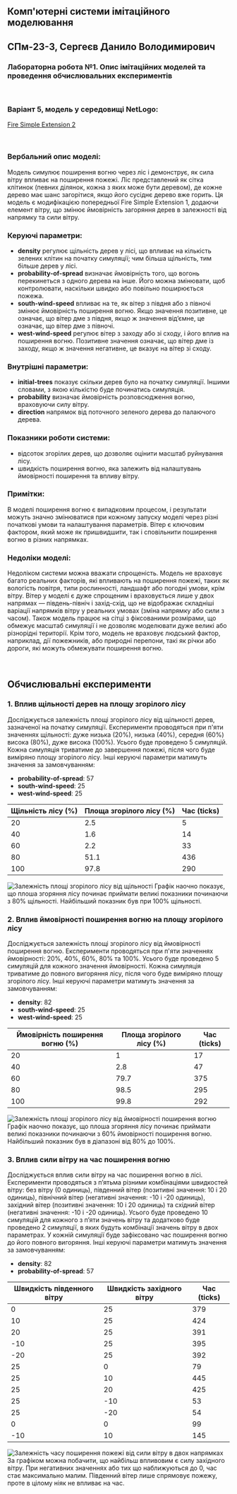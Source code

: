 ## Комп'ютерні системи імітаційного моделювання

## СПм-23-3, **Сергеєв Данило Володимирович**

### Лабораторна робота №**1**. Опис імітаційних моделей та проведення обчислювальних експериментів

<br>

### Варіант 5, модель у середовищі NetLogo:

[Fire Simple Extension 2](http://www.netlogoweb.org/launch#http://www.netlogoweb.org/assets/modelslib/IABM%20Textbook/chapter%203/Fire%20Extensions/Fire%20Simple%20Extension%202.nlogo)

<br>

### Вербальний опис моделі:

Модель симулює поширення вогню через ліс і демонструє, як сила вітру впливає на поширення пожежі. Ліс представлений як сітка клітинок (певних ділянок, кожна з яких може бути деревом), де кожне дерево має шанс загорітися, якщо його сусіднє дерево вже горить. Ця модель є модифікацією попередньої Fire Simple Extension 1, додаючи елемент вітру, що змінює ймовірність загоряння дерев в залежності від напрямку та сили вітру.

### Керуючі параметри:

- **density** регулює щільність дерев у лісі, що впливає на кількість зелених клітин на початку симуляції; чим більша щільність, тим більше дерев у лісі.
- **probability-of-spread** визначає ймовірність того, що вогонь перекинеться з одного дерева на інше. Його можна змінювати, щоб контролювати, наскільки швидко або повільно поширюється пожежа.
- **south-wind-speed** впливає на те, як вітер з півдня або з півночі змінює ймовірність поширення вогню. Якщо значення позитивне, це означає, що вітер дме з півдня, якщо ж значення від’ємне, це означає, що вітер дме з півночі.
- **west-wind-speed** регулює вітер з заходу або зі сходу, і його вплив на поширення вогню. Позитивне значення означає, що вітер дме із заходу, якщо ж значення негативне, це вказує на вітер зі сходу.

### Внутрішні параметри:

- **initial-trees** показує скільки дерев було на початку симуляції. Іншими словами, з якою кількістю буде починатись симуляція.
- **probability** визначає ймовірність розповсюдження вогню, враховуючи силу вітру.
- **direction** напрямок від поточного зеленого дерева до палаючого дерева.

### Показники роботи системи:

- відсоток згорілих дерев, що дозволяє оцінити масштаб руйнування лісу.
- швидкість поширення вогню, яка залежить від налаштувань ймовірності поширення та впливу вітру.

### Примітки:

В моделі поширення вогню є випадковим процесом, і результати можуть значно змінюватися при кожному запуску моделі через різні початкові умови та налаштування параметрів. Вітер є ключовим фактором, який може як пришвидшити, так і сповільнити поширення вогню в різних напрямках.

### Недоліки моделі:

Недоліком системи можна вважати спрощеність. Модель не враховує багато реальних факторів, які впливають на поширення пожежі, таких як вологість повітря, типи рослинності, ландшафт або погодні умови, крім вітру. Вітер у моделі є дуже спрощеним і враховується лише у двох напрямах — південь-північ і захід-схід, що не відображає складніші варіації напрямків вітру у реальних умовах (зміна напрямку або сили з часом). Також модель працює на сітці з фіксованими розмірами, що обмежує масштаб симуляції і не дозволяє моделювати дуже великі або різнорідні території. Крім того, модель не враховує людський фактор, наприклад, дії пожежників, або природні перепони, такі як річки або дороги, які можуть обмежувати поширення вогню.

<br>

## Обчислювальні експерименти

### 1. Вплив щільності дерев на площу згорілого лісу

Досліджується залежність площі згорілого лісу від щільності дерев, зазначеної на початку симуляції. Експерименти проводяться при п'яти значеннях щільності: дуже низька (20%), низька (40%), середня (60%) висока (80%), дуже висока (100%). Усього буде проведено 5 симуляцій. Кожна симуляція триватиме до завершення пожежі, після чого буде виміряно площу згорілого лісу. Інші керуючі параметри матимуть значення за замовчуванням:

- **probability-of-spread**: 57
- **south-wind-speed**: 25
- **west-wind-speed**: 25

<table>
<thead>
<tr><th>Щільність лісу (%)</th><th>Площа згорілого лісу (%)</th><th>Час (ticks)</th></tr>
</thead>
<tbody>
<tr><td>20</td><td>2.5</td><td>5</td></tr>
<tr><td>40</td><td>1.6</td><td>14</td></tr>
<tr><td>60</td><td>2.2</td><td>33</td></tr>
<tr><td>80</td><td>51.1</td><td>436</td></tr>
<tr><td>100</td><td>97.8</td><td>290</td></tr>
</tbody>
</table>

![Залежність площі згорілого лісу від щільності](Experiment_1.png)
Графік наочно показує, що плоша згоряння лісу починає приймати великі показники починаючи з 80% щільності. Найбільший показник був при 100% щільності.

### 2. Вплив ймовірності поширення вогню на площу згорілого лісу

Досліджується залежність площі згорілого лісу від ймовірності поширення вогню. Експерименти проводяться при п'яти значеннях ймовірності: 20%, 40%, 60%, 80% та 100%. Усього буде проведено 5 симуляцій для кожного значення ймовірності. Кожна симуляція триватиме до повного вигоряння лісу, після чого буде виміряно площу згорілого лісу. Інші керуючі параметри матимуть значення за замовчуванням:

- **density**: 82
- **south-wind-speed**: 25
- **west-wind-speed**: 25

<table>
<thead>
<tr><th>Ймовірність поширення вогню (%)</th><th>Площа згорілого лісу (%)</th><th>Час (ticks)</th></tr>
</thead>
<tbody>
<tr><td>20</td><td>1</td><td>17</td></tr>
<tr><td>40</td><td>2.8</td><td>47</td></tr>
<tr><td>60</td><td>79.7</td><td>375</td></tr>
<tr><td>80</td><td>98.5</td><td>295</td></tr>
<tr><td>100</td><td>99.8</td><td>292</td></tr>
</tbody>
</table>

![Залежність площі згорілого лісу від ймовірності поширення вогню](Experiment_2.png)
Графік наочно показує, що плоша згоряння лісу починає приймати великі показники починаючи з 60% ймовірності поширення вогню. Найбільший показник був в діапазоні від 80% до 100%.

### 3. Вплив сили вітру на час поширення вогню

Досліджується вплив сили вітру на час поширення вогню в лісі. Експерименти проводяться з п’ятьма різними комбінаціями швидкостей вітру: без вітру (0 одиниць), південний вітер (позитивні значення: 10 і 20 одиниць), північний вітер (негативні значення: -10 і -20 одиниць), західний вітер (позитивні значення: 10 і 20 одиниць) та східний вітер (негативні значення: -10 і -20 одиниць). Усього буде проведено 10 симуляцій для кожного з п’яти значень вітру та додатково буде проведено 2 симуляції, в яких будуть комбінації значень вітру в двох параметрах. У кожній симуляції буде зафіксовано час поширення вогню до його повного вигоряння. Інші керуючі параметри матимуть значення за замовчуванням:

- **density**: 82
- **probability-of-spread**: 57

<table>
<thead>
<tr><th>Швидкість південного вітру</th><th>Швидкість західного вітру</th><th>Час (ticks)</th></tr>
</thead>
<tbody>
<tr><td>0</td><td>25</td><td>379</td></tr>
<tr><td>10</td><td>25</td><td>424</td></tr>
<tr><td>20</td><td>25</td><td>391</td></tr>
<tr><td>-10</td><td>25</td><td>395</td></tr>
<tr><td>-20</td><td>25</td><td>392</td></tr>
<tr><td>25</td><td>0</td><td>79</td></tr>
<tr><td>25</td><td>10</td><td>445</td></tr>
<tr><td>25</td><td>20</td><td>425</td></tr>
<tr><td>25</td><td>-10</td><td>53</td></tr>
<tr><td>25</td><td>-20</td><td>54</td></tr>
<tr><td>0</td><td>0</td><td>99</td></tr>
<tr><td>-10</td><td>10</td><td>145</td></tr>
</tbody>
</table>

![Залежність часу поширення пожежі від сили вітру в двох напрямках](Experiment_3.png)
За графіком можна побачити, що найбільш впливовим є силу західного вітру. При негативних значеннях або тих що наближуються до 0, час стає максимально малим. Південний вітер лише спрямовує пожежу, проте в цілому ніяк не впливає на час.
